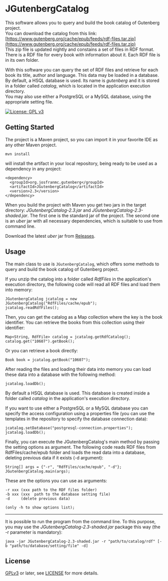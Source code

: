 # JGutenbergCatalog
This software allows you to query and build the book catalog of Gutenberg project.  
You can download the catalog from this link: [https://www.gutenberg.org/cache/epub/feeds/rdf-files.tar.zip](https://www.gutenberg.org/cache/epub/feeds/rdf-files.tar.zip)  
This zip file is updated nightly and constains a set of files in RDF format. There is a RDF file for every book with information about it. Each RDF file is in its own folder. 
 
With this software you can query the set of RDF files and retrieve for each book its title, author and language. This data may be loaded in a database. By default, a HSQL database is used. Its name is _gutenberg_ and it is stored in a folder called _catalog_, which is located in the application execution directory.  
You may also use either a PostgreSQL or a MySQL database, using the appropriate setting file.

[![License: GPL v3](https://img.shields.io/badge/License-GPLv3-blue.svg)](https://www.gnu.org/licenses/gpl-3.0)

## Getting Started

The project is a Maven project, so you can import it in your favorite IDE as any other Maven project.

~~~
mvn install
~~~

will install the artifact in your local repository, being ready to be used as a dependency in any project:

~~~
<dependency>
  <groupId>org.josfranmc.gutenberg</groupId>
  <artifactId>JGutenbergCatalog</artifactId>
  <version>2.3</version>
</dependency>
~~~

When you build the project with Maven you get two jars in the target directory: _JGutenbergCatalog-2.3.jar_ and _JGutenbergCatalog-2.3-shaded.jar_. The first one is the standard jar of the project. The second one is an _uber_ jar with all necessary dependencies, which is suitable to use from command line.    

Download the latest _uber_ jar from [Releases](https://github.com/josfranmc/JGutenbergCatalog/releases).

## Usage

The main class to use is `JGutenbergCatalog`, which offers some methods to query and build the book catalog of Gutenberg project.  

If you unzip the catalog into a folder called _RdfFiles_ in the application's execution directory, the following code will read all RDF files and load them into memory:

~~~
JGutenbergCatalog jcatalog = new JGutenbergCatalog("RdfFiles/cache/epub");
jcatalog.readRdfFiles();
~~~

Then, you can get the catalog as a Map collection where the key is the book identifier. You can retrieve the books from this collection using their identifier:

~~~
Map<String, RdfFile> catalog = jcatalog.getRdfCatalog();
catalog.get("10607").getBook();
~~~

Or you can retrieve a book directly:

~~~
Book book = jcatalog.getBook("10607");
~~~

After reading the files and loading their data into memory you can load these data into a database with the following method: 

~~~
jcatalog.loadDb();
~~~

By default a HSQL database is used. This database is created inside a folder called _catalog_ in the application's execution directory.

If you want to use either a PostgreSQL or a MySQL database you can specify the access configuration using a properties file (you can use the templates in the repository to specify the database connection data):

~~~
jcatalog.setDatabase("postgresql-connection.properties");
jcatalog.loadDb();
~~~

Finally, you can execute the JGutenbergCatalog's main method by passing the setting options as argument. The following code reads RDF files from RdfFiles/cache/epub folder and loads the read data into a database, deleting previous data if it exists (-d argument):

~~~
String[] args = {"-r", "RdfFiles/cache/epub", "-d"};
JGutenbergCatalog.main(args);
~~~

These are the options you can use as arguments: 
 
~~~
-r xxx (xxx path to the RDF files folder)
-b xxx (xxx  path to the database setting file)
-d     (delete previous data)

(only -h to show options list);
~~~
 
---

It is possible to run the program from the command line. To this purpose, you may use the _JGutenbergCatalog-2.3-shaded.jar_ package this way (the -r parameter is mandatory):

~~~
java -jar JGutenbergCatalog-2.3-shaded.jar -r "path/to/catalog/rdf" [-b "path/to/database/setting/file" -d]
~~~

## License

[GPLv3](https://www.gnu.org/licenses/gpl-3.0) or later, see
[LICENSE](LICENSE) for more details.